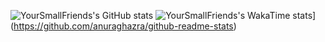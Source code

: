 ![YourSmallFriends's GitHub stats](https://github-readme-stats.vercel.app/api?username=YourSmallFriend&show_icons=true&theme=transparent)
![YourSmallFriends's WakaTime stats](https://github-readme-stats.vercel.app/api/wakatime?username=YourSmallFriends)](https://github.com/anuraghazra/github-readme-stats)

